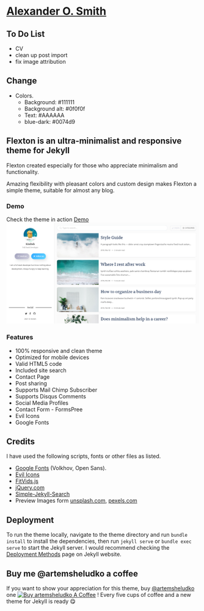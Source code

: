 # [Alexander O. Smith](https://aos11409.github.io)

## To Do List
  - CV
  - clean up post import
  - fix image attribution

## Change
- Colors.
  - Background: \#111111
  - Background alt: \#0f0f0f
  - Text: \#AAAAAA
  - blue-dark: \#0074d9

## Flexton is an ultra-minimalist and responsive theme for Jekyll

Flexton created especially for those who appreciate minimalism and functionality.

Amazing flexibility with pleasant colors and custom design makes Flexton a simple theme, suitable for almost any blog.

### Demo

Check the theme in action [Demo](https://flexton.netlify.com/) ![Page preview](https://github.com/artemsheludko/flexton/blob/master/images/preview.png?raw=true)

### Features

*   100% responsive and clean theme
*   Optimized for mobile devices
*   Valid HTML5 code
*   Included site search
*   Contact Page
*   Post sharing
*   Supports Mail Chimp Subscriber
*   Supports Disqus Comments
*   Social Media Profiles
*   Contact Form - FormsPree
*   Evil Icons
*   Google Fonts

## Credits

I have used the following scripts, fonts or other files as listed.

*   [Google Fonts](https://fonts.google.com/) (Volkhov, Open Sans).
*   [Evil Icons](http://evil-icons.io/)
*   [FitVids.js](http://fitvidsjs.com/)
*   [jQuery.com](https://jquery.com/)
*   [Simple-Jekyll-Search](https://github.com/christian-fei/Simple-Jekyll-Search)
*   Preview Images form [unsplash.com](https://unsplash.com/), [pexels.com](https://www.pexels.com/)

## Deployment

To run the theme locally, navigate to the theme directory and run `bundle install` to install the dependencies, then run `jekyll serve` or `bundle exec serve` to start the Jekyll server. I would recommend checking the [Deployment Methods](https://jekyllrb.com/docs/deployment-methods/) page on Jekyll website.

## Buy me @artemsheludko a coffee

If you want to show your appreciation for this theme, buy [@artemsheludko](https://github.com/artemsheludko) one [![Buy artemsheludko A Coffee](https://www.buymeacoffee.com/assets/img/custom_images/orange_img.png)](https://www.buymeacoffee.com/artemsheludko) ! Every five cups of coffee and a new theme for Jekyll is ready 😋
